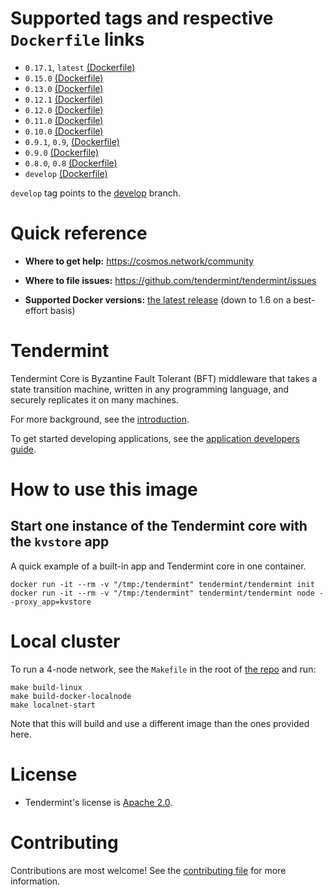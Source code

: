 # Supported tags and respective `Dockerfile` links

- `0.17.1`, `latest` [(Dockerfile)](https://github.com/tendermint/tendermint/blob/208ac32fa266657bd6c304e84ec828aa252bb0b8/DOCKER/Dockerfile)
- `0.15.0` [(Dockerfile)](https://github.com/tendermint/tendermint/blob/170777300ea92dc21a8aec1abc16cb51812513a4/DOCKER/Dockerfile)
- `0.13.0` [(Dockerfile)](https://github.com/tendermint/tendermint/blob/a28b3fff49dce2fb31f90abb2fc693834e0029c2/DOCKER/Dockerfile)
- `0.12.1` [(Dockerfile)](https://github.com/tendermint/tendermint/blob/457c688346b565e90735431619ca3ca597ef9007/DOCKER/Dockerfile)
- `0.12.0` [(Dockerfile)](https://github.com/tendermint/tendermint/blob/70d8afa6e952e24c573ece345560a5971bf2cc0e/DOCKER/Dockerfile)
- `0.11.0` [(Dockerfile)](https://github.com/tendermint/tendermint/blob/9177cc1f64ca88a4a0243c5d1773d10fba67e201/DOCKER/Dockerfile)
- `0.10.0` [(Dockerfile)](https://github.com/tendermint/tendermint/blob/e5342f4054ab784b2cd6150e14f01053d7c8deb2/DOCKER/Dockerfile)
- `0.9.1`, `0.9`, [(Dockerfile)](https://github.com/tendermint/tendermint/blob/809e0e8c5933604ba8b2d096803ada7c5ec4dfd3/DOCKER/Dockerfile)
- `0.9.0` [(Dockerfile)](https://github.com/tendermint/tendermint/blob/d474baeeea6c22b289e7402449572f7c89ee21da/DOCKER/Dockerfile)
- `0.8.0`, `0.8` [(Dockerfile)](https://github.com/tendermint/tendermint/blob/bf64dd21fdb193e54d8addaaaa2ecf7ac371de8c/DOCKER/Dockerfile)
- `develop` [(Dockerfile)](https://github.com/tendermint/tendermint/blob/master/DOCKER/Dockerfile.develop)

`develop` tag points to the [develop](https://github.com/tendermint/tendermint/tree/develop) branch.

# Quick reference

* **Where to get help:**
  https://cosmos.network/community

* **Where to file issues:**
  https://github.com/tendermint/tendermint/issues

* **Supported Docker versions:**
  [the latest release](https://github.com/moby/moby/releases) (down to 1.6 on a best-effort basis)

# Tendermint

Tendermint Core is Byzantine Fault Tolerant (BFT) middleware that takes a state transition machine, written in any programming language, and securely replicates it on many machines.

For more background, see the [introduction](https://tendermint.readthedocs.io/en/master/introduction.html).

To get started developing applications, see the [application developers guide](https://tendermint.readthedocs.io/en/master/getting-started.html).

# How to use this image

## Start one instance of the Tendermint core with the `kvstore` app

A quick example of a built-in app and Tendermint core in one container.

```
docker run -it --rm -v "/tmp:/tendermint" tendermint/tendermint init
docker run -it --rm -v "/tmp:/tendermint" tendermint/tendermint node --proxy_app=kvstore
```

# Local cluster

To run a 4-node network, see the `Makefile` in the root of [the repo](https://github.com/tendermint/tendermint/master/Makefile) and run:

```
make build-linux
make build-docker-localnode
make localnet-start
```

Note that this will build and use a different image than the ones provided here.

# License

- Tendermint's license is [Apache 2.0](https://github.com/tendermint/tendermint/master/LICENSE).

# Contributing

Contributions are most welcome! See the [contributing file](https://github.com/tendermint/tendermint/blob/master/CONTRIBUTING.md) for more information.
